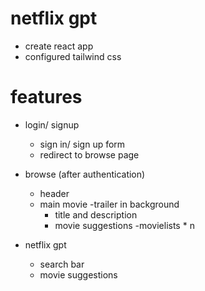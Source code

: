 # netflix gpt

- create react app
- configured tailwind css

# features

- login/ signup
  - sign in/ sign up form
  - redirect to browse page
- browse (after authentication)

  - header
  - main movie
    -trailer in background
    - title and description
    - movie suggestions
      -movielists \* n

- netflix gpt
  - search bar
  - movie suggestions
